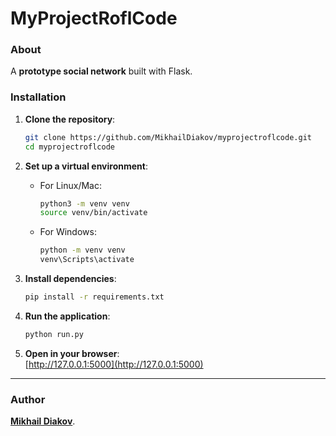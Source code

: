 # MyProjectRoflCode

### About  
A **prototype social network** built with Flask.  


### Installation  

1. **Clone the repository**:  
   ```bash
   git clone https://github.com/MikhailDiakov/myprojectroflcode.git
   cd myprojectroflcode
   ```

2. **Set up a virtual environment**:  
   - For Linux/Mac:  
     ```bash
     python3 -m venv venv  
     source venv/bin/activate  
     ```  
   - For Windows:  
     ```bash
     python -m venv venv  
     venv\Scripts\activate  
     ```  

3. **Install dependencies**:  
   ```bash
   pip install -r requirements.txt
   ```  

4. **Run the application**:  
   ```bash
   python run.py
   ```  

5. **Open in your browser**:  
   [http://127.0.0.1:5000](http://127.0.0.1:5000)  

---

### Author  
**[Mikhail Diakov](https://github.com/MikhailDiakov)**.  
